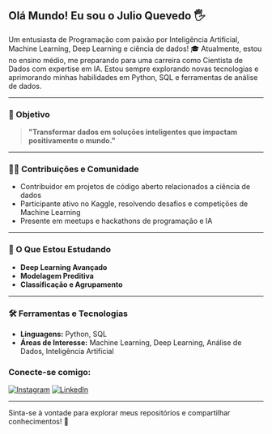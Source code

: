 ## Olá Mundo! Eu sou o Julio Quevedo 🖐️

Um entusiasta de Programação com paixão por Inteligência Artificial, Machine Learning, Deep Learning e ciência de dados! 🎓 Atualmente, estou no ensino médio, me preparando para uma carreira como Cientista de Dados com expertise em IA. Estou sempre explorando novas tecnologias e aprimorando minhas habilidades em Python, SQL e ferramentas de análise de dados.

---

### 🚀 Objetivo
> **"Transformar dados em soluções inteligentes que impactam positivamente o mundo."**

---

### 👨‍💻 Contribuições e Comunidade
- Contribuidor em projetos de código aberto relacionados a ciência de dados
- Participante ativo no Kaggle, resolvendo desafios e competições de Machine Learning
- Presente em meetups e hackathons de programação e IA

---

### 📖 O Que Estou Estudando
- **Deep Learning Avançado**
- **Modelagem Preditiva**
- **Classificação e Agrupamento**

---

### 🛠️ Ferramentas e Tecnologias
- **Linguagens:** Python, SQL
- **Áreas de Interesse:** Machine Learning, Deep Learning, Análise de Dados, Inteligência Artificial

### Conecte-se comigo:
[![Instagram](https://img.shields.io/badge/Instagram-E4405F?style=for-the-badge&logo=instagram&logoColor=white)](https://www.instagram.com/julio.quevdo/)
[![LinkedIn](https://img.shields.io/badge/LinkedIn-0077B5?style=for-the-badge&logo=linkedin&logoColor=white)](https://www.linkedin.com/in/julioquevdo/)

---

Sinta-se à vontade para explorar meus repositórios e compartilhar conhecimentos! 🚀
